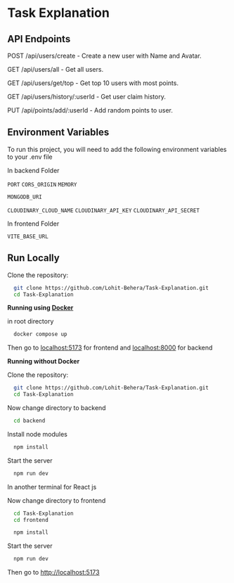 # Task Explanation

## API Endpoints

POST /api/users/create - Create a new user with Name and Avatar.

GET /api/users/all - Get all users.

GET /api/users/get/top - Get top 10 users with most points.

GET /api/users/history/:userId - Get user claim history.

PUT /api/points/add/:userId - Add random points to user.

## Environment Variables

To run this project, you will need to add the following environment variables to your .env file

In backend Folder

`PORT`
`CORS_ORIGIN`
`MEMORY`

`MONGODB_URI`

`CLOUDINARY_CLOUD_NAME`
`CLOUDINARY_API_KEY`
`CLOUDINARY_API_SECRET`

In frontend Folder

`VITE_BASE_URL`

## Run Locally

Clone the repository:

```bash
  git clone https://github.com/Lohit-Behera/Task-Explanation.git
  cd Task-Explanation
```

**Running using [Docker](https://www.docker.com/)**

in root directory

```bash
  docker compose up
```

Then go to [localhost:5173](http://localhost:5173/) for frontend and [localhost:8000](http://localhost:8000/) for backend

**Running without Docker**

Clone the repository:

```bash
  git clone https://github.com/Lohit-Behera/Task-Explanation.git
  cd Task-Explanation
```

Now change directory to backend

```bash
  cd backend
```

Install node modules

```bash
  npm install
```

Start the server

```bash
  npm run dev
```

In another terminal for React js

Now change directory to frontend

```bash
  cd Task-Explanation
  cd frontend
```

```bash
  npm install
```

Start the server

```bash
  npm run dev
```

Then go to [http://localhost:5173](http://localhost:5173)
